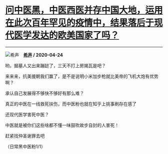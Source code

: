 # [问中医黑，中医西医并存中国大地，运用在此次百年罕见的疫情中，结果落后于现代医学发达的欧美国家了吗？](https://www.zhihu.com/answer/1176421757)

------------------------------------------------------------------------------------------------

![希声](https://pic1.zhimg.com/v2-f27f988a08013d48b1a01844b0c40520.jpg?source=1940ef5c "希声")&emsp;**[希声](https://www.zhihu.com/people/si-ma-fei-ma-69) / 2020-04-24**

哟，掘墓人又出来蹦跶了，三天不打上房揭瓦是吧？

来来来，抗美援朝我们赢了，是不是说明小米加步枪就比美帝的飞机大炮有优势啊？

承认自己发展得不够快不够好有那么难？

真正的中医在一线救死扶伤，而中医粉也就在知乎上挑事刷存在感了

还现代医学害死中医？

中医就是被你们这些啥都不懂一味鼓吹故步自封的人害死！

赶紧找仲圣谢罪去吧

（日常黑中医粉1/1）


